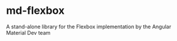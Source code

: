 # md-flexbox
 A stand-alone library for the Flexbox implementation by the Angular Material Dev team
